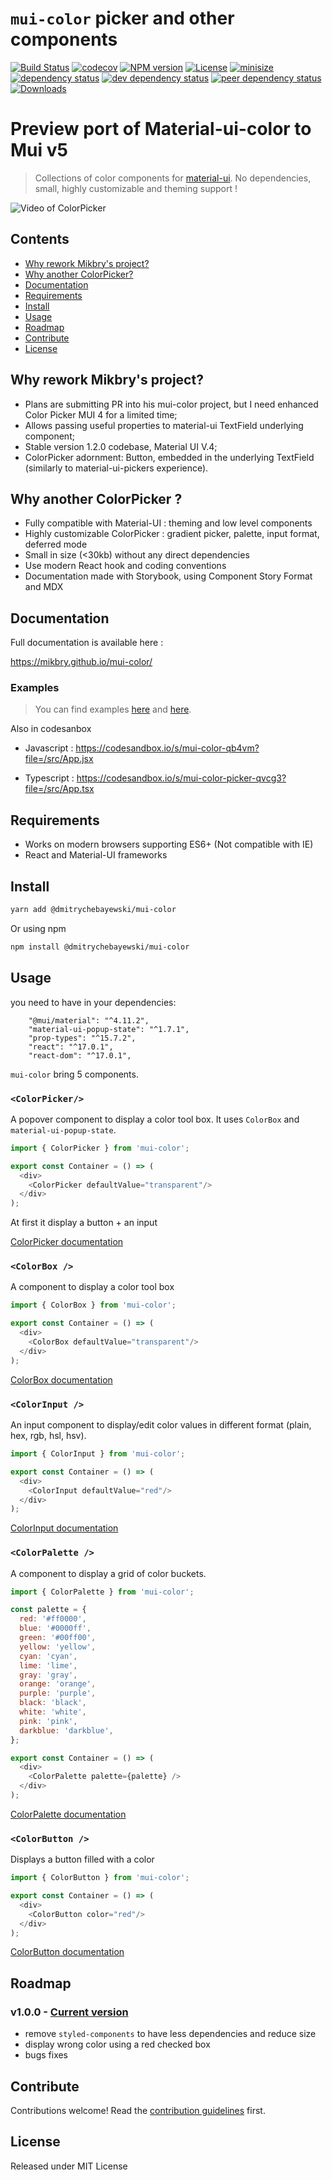 # `mui-color` picker and other components

[![Build Status][action-image]][action-url]
[![codecov][codecov-image]][codecov-url]
[![NPM version][npm-image]][npm-url]
[![License][license-image]][license-url]
[![minisize][min-image]][min-url]
[![dependency status][deps-svg]][deps-url]
[![dev dependency status][dev-deps-svg]][dev-deps-url]
[![peer dependency status][peer-deps-svg]][peer-deps-url]
[![Downloads][downloads-image]][downloads-url]

[action-image]: https://github.com/mikbry/mui-color/workflows/Build%20and%20Deploy/badge.svg
[action-url]: https://mikbry.github.io/mui-color/
[codecov-image]: https://codecov.io/gh/mikbry/mui-color/branch/master/graph/badge.svg?token=K4P0vnM5fh
[codecov-url]: https://codecov.io/gh/mikbry/mui-color
[npm-image]: https://img.shields.io/npm/v/mui-color.svg
[npm-url]: https://npmjs.org/package/mui-color
[license-image]: https://img.shields.io/github/license/mikbry/mui-color
[License-url]:https://github.com/mikbry/mui-color/blob/master/LICENSE
[min-image]:https://badgen.net/bundlephobia/min/mui-color
[min-url]:https://bundlephobia.com/result?p=mui-color
[deps-svg]: https://david-dm.org/mikbry/mui-color.svg
[deps-url]: https://david-dm.org/mikbry/mui-color
[dev-deps-svg]: https://david-dm.org/mikbry/mui-color/dev-status.svg
[dev-deps-url]: https://david-dm.org/mikbry/mui-color#info=devDependencies
[peer-deps-svg]: https://david-dm.org/mikbry/mui-color/peer-status.svg
[peer-deps-url]: https://david-dm.org/mikbry/mui-color#info=peerDependencies
[downloads-image]: http://img.shields.io/npm/dm/mui-color.svg
[downloads-url]: http://npm-stat.com/charts.html?package=mui-color

# Preview port of Material-ui-color to Mui v5

> Collections of color components for [material-ui](https://github.com/mui-org/material-ui). No dependencies, small, highly customizable and theming support !

![Video of ColorPicker](./images/muicc-v0-3.webp)

## Contents
- [Why rework Mikbry's project?](#Why-rework-Mikbry's-project?)
- [Why another ColorPicker?](#Why-another-ColorPicker-?)
- [Documentation](#documentation)
- [Requirements](#requirements)
- [Install](#install)
- [Usage](#usage)
- [Roadmap](#roadmap)
- [Contribute](#contribute)
- [License](#license)

## Why rework Mikbry's project?
- Plans are submitting PR into his mui-color project, but I need enhanced Color Picker MUI 4 for a limited time;
- Allows passing useful properties to material-ui TextField underlying component;
- Stable version 1.2.0 codebase, Material UI V.4;
- ColorPicker adornment: Button, embedded in the underlying TextField (similarly to material-ui-pickers experience).

## Why another ColorPicker ?

- Fully compatible with Material-UI : theming and low level components
- Highly customizable ColorPicker : gradient picker, palette, input format, deferred mode
-  Small in size (<30kb) without any direct dependencies
- Use modern React hook and coding conventions
- Documentation made with Storybook, using Component Story Format and MDX

## Documentation

Full documentation is available here :

https://mikbry.github.io/mui-color/

### Examples

> You can find examples [here](EXAMPLES.md) and [here](/examples).

Also in codesanbox

- Javascript : https://codesandbox.io/s/mui-color-qb4vm?file=/src/App.jsx

- Typescript : https://codesandbox.io/s/mui-color-picker-qvcg3?file=/src/App.tsx


## Requirements
- Works on modern browsers supporting ES6+ (Not compatible with IE)
- React and Material-UI frameworks

## Install

```bash
yarn add @dmitrychebayewski/mui-color
```

Or using npm
```bash
npm install @dmitrychebayewski/mui-color
```

## Usage

you need to have in your dependencies:

```
    "@mui/material": "^4.11.2",
    "material-ui-popup-state": "^1.7.1",
    "prop-types": "^15.7.2",
    "react": "^17.0.1",
    "react-dom": "^17.0.1",
```

`mui-color` bring 5 components.

### `<ColorPicker/>`

A popover component to display a color tool box. It uses `ColorBox` and `material-ui-popup-state`.

```javascript
import { ColorPicker } from 'mui-color';

export const Container = () => (
  <div>
    <ColorPicker defaultValue="transparent"/>
  </div>
);
```

At first it display a button + an input

[ColorPicker documentation](https://mikbry.github.io/mui-color/?path=/story/components-colorpicker--basic)

### `<ColorBox />`

A component to display a color tool box
```javascript
import { ColorBox } from 'mui-color';

export const Container = () => (
  <div>
    <ColorBox defaultValue="transparent"/>
  </div>
);
```

[ColorBox documentation](https://mikbry.github.io/mui-color/?path=/story/components-colorbox--basic)

### `<ColorInput />`

An input component to display/edit color values in different format (plain, hex, rgb, hsl, hsv).

```javascript
import { ColorInput } from 'mui-color';

export const Container = () => (
  <div>
    <ColorInput defaultValue="red"/>
  </div>
);
```

[ColorInput documentation](https://mikbry.github.io/mui-color/?path=/story/components-colorinput--basic)

### `<ColorPalette />`

A component to display a grid of color buckets.

```javascript
import { ColorPalette } from 'mui-color';

const palette = {
  red: '#ff0000',
  blue: '#0000ff',
  green: '#00ff00',
  yellow: 'yellow',
  cyan: 'cyan',
  lime: 'lime',
  gray: 'gray',
  orange: 'orange',
  purple: 'purple',
  black: 'black',
  white: 'white',
  pink: 'pink',
  darkblue: 'darkblue',
};

export const Container = () => (
  <div>
    <ColorPalette palette={palette} />
  </div>
);
```

[ColorPalette documentation](https://mikbry.github.io/mui-color/?path=/story/components-colorpalette--basic)

### `<ColorButton />`

Displays a button filled with a color

```javascript
import { ColorButton } from 'mui-color';

export const Container = () => (
  <div>
    <ColorButton color="red"/>
  </div>
);
```

[ColorButton documentation](https://mikbry.github.io/mui-color/?path=/story/components-colorbutton--basic)

## Roadmap

### v1.0.0 - [Current version](https://github.com/mikbry/mui-color/releases/tag/v1.0.0)
- remove `styled-components` to have less dependencies and reduce size
- display wrong color using a red checked box
- bugs fixes

## Contribute

Contributions welcome! Read the [contribution guidelines](CONTRIBUTING.md) first.


## License

Released under MIT License
